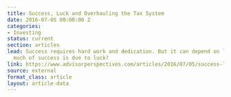 ```yaml
---
title: Success, Luck and Overhauling the Tax System
date: 2016-07-05 00:00:00 Z
categories:
- Investing
status: current
section: articles
lead: Success requires hard work and dedication. But it can depend on luck too. How
  much of success is due to luck?
link: https://www.advisorperspectives.com/articles/2016/07/05/success-luck-and-overhauling-the-tax-system
source: external
format_class: article
layout: article-data
---
```


